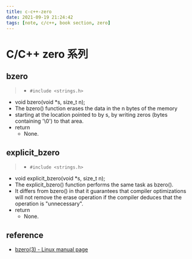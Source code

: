```yaml
---
title: c-c++-zero
date: 2021-09-19 21:24:42
tags: [note, c/c++, book section, zero]
---
```


# C/C++ zero 系列

## bzero
> - `#include <strings.h>`
- void bzero(void *s, size_t n);
- The bzero() function erases the data in the n bytes of the memory
- starting at the location pointed to by s, by writing zeros (bytes containing '\0') to that area.
- return
    - None.
<!--more-->
## explicit_bzero
> - `#include <strings.h>`
- void explicit_bzero(void *s, size_t n);
- The explicit_bzero() function performs the same task as bzero().
- It differs from bzero() in that it guarantees that compiler optimizations will not remove the erase operation if the compiler deduces that the operation is "unnecessary".
- return
    - None.

## reference
- [bzero(3) - Linux manual page](https://man7.org/linux/man-pages/man3/bzero.3.html)